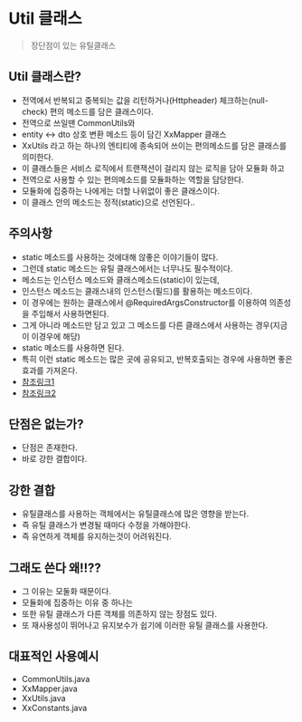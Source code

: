 # Util 클래스
> 장단점이 있는 유틸클래스

## Util 클래스란?
* 전역에서 반복되고 중복되는 값을 리턴하거나(Httpheader) 체크하는(null-check) 편의 메소드를 담은 클래스이다.
* 전역으로 쓰일땐 CommonUtils와 
* entity <-> dto 상호 변환 메소드 등이 담긴 XxMapper 클래스
* XxUtils 라고 하는 하나의 엔티티에 종속되어 쓰이는 편의메소드를 담은 클래스를 의미한다.
* 이 클래스들은 서비스 로직에서 트랜잭션이 걸리지 않는 로직을 담아 모듈화 하고
* 전역으로 사용할 수 있는 편의메소드를 모듈화하는 역할을 담당한다.
* 모듈화에 집중하는 나에게는 더할 나위없이 좋은 클래스이다.
* 이 클래스 안의 메소드는 정적(static)으로 선언된다..

## 주의사항
* static 메소드를 사용하는 것에대해 않좋은 이야기들이 많다.
* 그런데 static 메소드는 유틸 클래스에서는 너무나도 필수적이다.
* 메소드는 인스턴스 메소드와 클래스메소드(static)이 있는데,
* 인스턴스 메소드는 클래스내의 인스턴스(필드)를 활용하는 메소드이다.
* 이 경우에는 원하는 클래스에서 @RequiredArgsConstructor를 이용하여 의존성을 주입해서 사용하면된다.
* 그게 아니라 메소드만 담고 있고 그 메소드를 다른 클래스에서 사용하는 경우(지금이 이경우에 해당)
* static 메소드를 사용하면 된다.
* 특히 이런 static 메소드는 많은 곳에 공유되고, 반복호출되는 경우에 사용하면 좋은 효과를 가져온다.
* [참조링크1](https://devroy.tistory.com/22)
* [참조링크2](https://tecoble.techcourse.co.kr/post/2020-07-16-static-method/)

## 단점은 없는가?
* 단점은 존재한다.
* 바로 강한 결합이다.

## 강한 결합
* 유틸클래스를 사용하는 객체에서는 유틸클래스에 많은 영향을 받는다.
* 즉 유틸 클래스가 변경될 때마다 수정을 가해야한다.
* 즉 유연하게 객체를 유지하는것이 어려워진다.

## 그래도 쓴다 왜!!??
* 그 이유는 모둘화 때문이다.
* 모듈화에 집중하는 이유 중 하나는 
* 또한 유틸 클래스가 다른 객체를 의존하지 않는 장점도 있다.
* 또 재사용성이 뛰어나고 유지보수가 쉽기에 이러한 유틸 클래스를 사용한다.

## 대표적인 사용예시
* CommonUtils.java
* XxMapper.java
* XxUtils.java
* XxConstants.java

